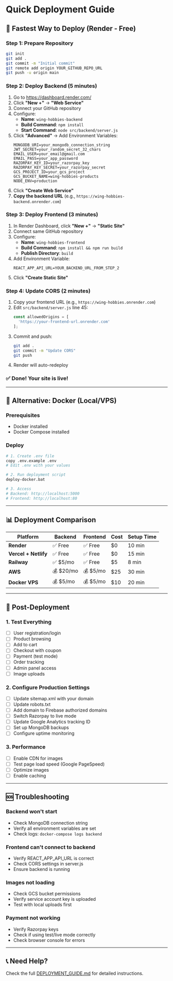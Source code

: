 # Quick Deployment Guide

## 🚀 Fastest Way to Deploy (Render - Free)

### Step 1: Prepare Repository
```bash
git init
git add .
git commit -m "Initial commit"
git remote add origin YOUR_GITHUB_REPO_URL
git push -u origin main
```

### Step 2: Deploy Backend (5 minutes)
1. Go to https://dashboard.render.com/
2. Click **"New +"** → **"Web Service"**
3. Connect your GitHub repository
4. Configure:
   - **Name**: `wing-hobbies-backend`
   - **Build Command**: `npm install`
   - **Start Command**: `node src/backend/server.js`
5. Click **"Advanced"** → Add Environment Variables:
   ```
   MONGODB_URI=your_mongodb_connection_string
   JWT_SECRET=your_random_secret_32_chars
   EMAIL_USER=your_email@gmail.com
   EMAIL_PASS=your_app_password
   RAZORPAY_KEY_ID=your_razorpay_key
   RAZORPAY_KEY_SECRET=your_razorpay_secret
   GCS_PROJECT_ID=your_gcs_project
   GCS_BUCKET_NAME=wing-hobbies-products
   NODE_ENV=production
   ```
6. Click **"Create Web Service"**
7. **Copy the backend URL** (e.g., `https://wing-hobbies-backend.onrender.com`)

### Step 3: Deploy Frontend (3 minutes)
1. In Render Dashboard, click **"New +"** → **"Static Site"**
2. Connect same GitHub repository
3. Configure:
   - **Name**: `wing-hobbies-frontend`
   - **Build Command**: `npm install && npm run build`
   - **Publish Directory**: `build`
4. Add Environment Variable:
   ```
   REACT_APP_API_URL=YOUR_BACKEND_URL_FROM_STEP_2
   ```
5. Click **"Create Static Site"**

### Step 4: Update CORS (2 minutes)
1. Copy your frontend URL (e.g., `https://wing-hobbies.onrender.com`)
2. Edit `src/backend/server.js` line 45:
   ```javascript
   const allowedOrigins = [
     'https://your-frontend-url.onrender.com'
   ];
   ```
3. Commit and push:
   ```bash
   git add .
   git commit -m "Update CORS"
   git push
   ```
4. Render will auto-redeploy

### ✅ Done! Your site is live!

---

## 🐳 Alternative: Docker (Local/VPS)

### Prerequisites
- Docker installed
- Docker Compose installed

### Deploy
```bash
# 1. Create .env file
copy .env.example .env
# Edit .env with your values

# 2. Run deployment script
deploy-docker.bat

# 3. Access
# Backend: http://localhost:5000
# Frontend: http://localhost:80
```

---

## 📊 Deployment Comparison

| Platform | Backend | Frontend | Cost | Setup Time |
|----------|---------|----------|------|------------|
| **Render** | ✅ Free | ✅ Free | $0 | 10 min |
| **Vercel + Netlify** | ✅ Free | ✅ Free | $0 | 15 min |
| **Railway** | ✅ $5/mo | ✅ Free | $5 | 8 min |
| **AWS** | 💰 $20/mo | 💰 $5/mo | $25 | 30 min |
| **Docker VPS** | 💰 $5/mo | 💰 $5/mo | $10 | 20 min |

---

## 🔧 Post-Deployment

### 1. Test Everything
- [ ] User registration/login
- [ ] Product browsing
- [ ] Add to cart
- [ ] Checkout with coupon
- [ ] Payment (test mode)
- [ ] Order tracking
- [ ] Admin panel access
- [ ] Image uploads

### 2. Configure Production Settings
- [ ] Update sitemap.xml with your domain
- [ ] Update robots.txt
- [ ] Add domain to Firebase authorized domains
- [ ] Switch Razorpay to live mode
- [ ] Update Google Analytics tracking ID
- [ ] Set up MongoDB backups
- [ ] Configure uptime monitoring

### 3. Performance
- [ ] Enable CDN for images
- [ ] Test page load speed (Google PageSpeed)
- [ ] Optimize images
- [ ] Enable caching

---

## 🆘 Troubleshooting

### Backend won't start
- Check MongoDB connection string
- Verify all environment variables are set
- Check logs: `docker-compose logs backend`

### Frontend can't connect to backend
- Verify REACT_APP_API_URL is correct
- Check CORS settings in server.js
- Ensure backend is running

### Images not loading
- Check GCS bucket permissions
- Verify service account key is uploaded
- Test with local uploads first

### Payment not working
- Verify Razorpay keys
- Check if using test/live mode correctly
- Check browser console for errors

---

## 📞 Need Help?

Check the full [DEPLOYMENT_GUIDE.md](./DEPLOYMENT_GUIDE.md) for detailed instructions.
